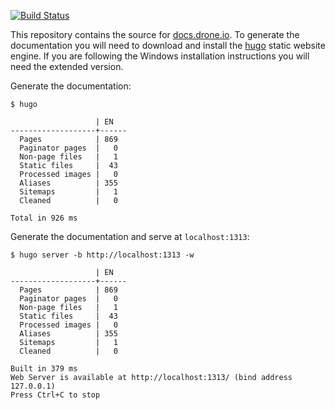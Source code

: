 [![Build Status](https://cloud.drone.io/api/badges/drone/docs/status.svg)](https://cloud.drone.io/drone/docs)

This repository contains the source for [docs.drone.io](http://docs.drone.io).
To generate the documentation you will need to download and install the [hugo](https://gohugo.io/overview/installing/) static website engine.
If you are following the Windows installation instructions you will need the extended version.

Generate the documentation:

```
$ hugo

                   | EN   
-------------------+------
  Pages            | 869  
  Paginator pages  |   0  
  Non-page files   |   1  
  Static files     |  43  
  Processed images |   0  
  Aliases          | 355  
  Sitemaps         |   1  
  Cleaned          |   0  

Total in 926 ms
```

Generate the documentation and serve at `localhost:1313`:

```
$ hugo server -b http://localhost:1313 -w

                   | EN   
-------------------+------
  Pages            | 869  
  Paginator pages  |   0  
  Non-page files   |   1  
  Static files     |  43  
  Processed images |   0  
  Aliases          | 355  
  Sitemaps         |   1  
  Cleaned          |   0  

Built in 379 ms
Web Server is available at http://localhost:1313/ (bind address 127.0.0.1)
Press Ctrl+C to stop
```
